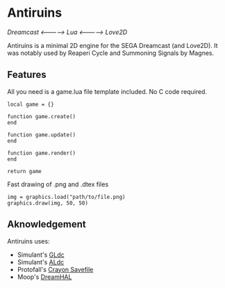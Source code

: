 # Antiruins
*Dreamcast <-----> Lua <-----> Love2D*

Antiruins is a minimal 2D engine for the SEGA Dreamcast (and Love2D).
It was notably used by Reaperi Cycle and Summoning Signals by Magnes.

## Features
All you need is a game.lua file template included. No C code required.
```
local game = {}

function game.create()
end

function game.update()
end

function game.render()
end

return game

```

Fast drawing of .png and .dtex files
```
img = graphics.load("path/to/file.png)
graphics.draw(img, 50, 50)
```






## Aknowledgement
Antiruins uses:
* Simulant's [GLdc](https://gitlab.com/simulant/GLdc)
* Simulant's [ALdc](https://gitlab.com/simulant/aldc)
* Protofall's [Crayon Savefile](https://github.com/Protofall/Crayon-Savefile/)
* Moop's [DreamHAL](https://github.com/sega-dreamcast/dreamhal)
